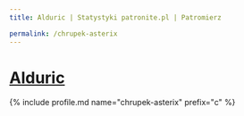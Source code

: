 ```yaml
---
title: Alduric | Statystyki patronite.pl | Patromierz

permalink: /chrupek-asterix
---
```


# [Alduric](https://patronite.pl/chrupek-asterix)

{% include profile.md name="chrupek-asterix" prefix="c" %}

